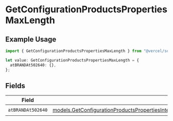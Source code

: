 # GetConfigurationProductsPropertiesMaxLength

## Example Usage

```typescript
import { GetConfigurationProductsPropertiesMaxLength } from "@vercel/sdk/models/getconfigurationproductsop.js";

let value: GetConfigurationProductsPropertiesMaxLength = {
  atBRANDAt502640: {},
};
```

## Fields

| Field                                                                                                                                                                                                                          | Type                                                                                                                                                                                                                           | Required                                                                                                                                                                                                                       | Description                                                                                                                                                                                                                    |
| ------------------------------------------------------------------------------------------------------------------------------------------------------------------------------------------------------------------------------ | ------------------------------------------------------------------------------------------------------------------------------------------------------------------------------------------------------------------------------ | ------------------------------------------------------------------------------------------------------------------------------------------------------------------------------------------------------------------------------ | ------------------------------------------------------------------------------------------------------------------------------------------------------------------------------------------------------------------------------ |
| `atBRANDAt502640`                                                                                                                                                                                                              | [models.GetConfigurationProductsPropertiesIntegrationsResponse200ApplicationJSONResponseBodyAtBRANDAt502640](../models/getconfigurationproductspropertiesintegrationsresponse200applicationjsonresponsebodyatbrandat502640.md) | :heavy_check_mark:                                                                                                                                                                                                             | N/A                                                                                                                                                                                                                            |